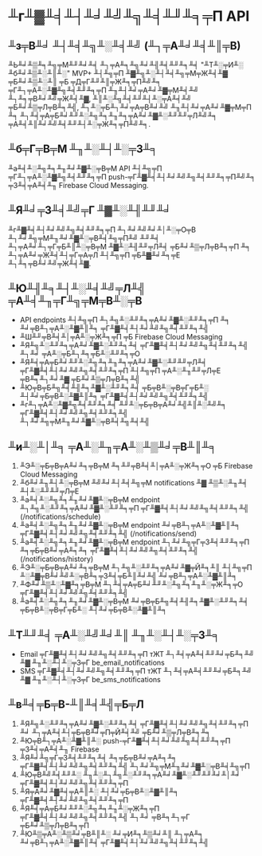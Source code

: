 # ╨г╨▓╨╡╨┤╨╛╨╝╨╗╨╡╨╜╨╕╤П API

## ╨з╤В╨╛ ╨┤╨╡╨╗╨░╨╡╨╝ (╨┐╤А╨╛╨╡╨║╤В)

╨Ь╨╛╨▒╨╕╨╗╤М╨╜╨╛╨╡ ╨┐╤А╨╕╨╗╨╛╨╢╨╡╨╜╨╕╨╡ "╨Т╨░╤И╨░ ╨б╨╛╨▒╨░╨║╨░" MVP+ ╨┤╨╗╤П ╨▓╨╗╨░╨┤╨╡╨╗╤М╤Ж╨╡╨▓ ╤Б╨╛╨▒╨░╨║ ╤Б ╤Д╤Г╨╜╨║╤Ж╨╕╤П╨╝╨╕ ╤Г╨┐╤А╨░╨▓╨╗╨╡╨╜╨╕╤П ╨╖╨┤╨╛╤А╨╛╨▓╤М╨╡╨╝ ╨┐╨╕╤В╨╛╨╝╤Ж╨╡╨▓, ╨║╨░╨╗╨╡╨╜╨┤╨░╤А╨╡╨╝ ╤Б╨╛╨▒╤Л╤В╨╕╨╣, ╨┐╨░╤Б╨┐╨╛╤А╤В╨╛╨╝ ╨╖╨┤╨╛╤А╨╛╨▓╤М╤П ╨╕ ╨┐╨╡╤А╤Б╨╛╨╜╨░╨╗╨╕╨╖╨╕╤А╨╛╨▓╨░╨╜╨╜╤Л╨╝╨╕ ╤А╨╡╨║╨╛╨╝╨╡╨╜╨┤╨░╤Ж╨╕╤П╨╝╨╕.

## ╨б╤Г╤В╤М ╨╖╨░╨┤╨░╤З╨╕

╨а╨╡╨░╨╗╨╕╨╖╨╛╨▓╨░╤В╤М API ╨┤╨╗╤П ╤Г╨┐╤А╨░╨▓╨╗╨╡╨╜╨╕╤П push-╤Г╨▓╨╡╨┤╨╛╨╝╨╗╨╡╨╜╨╕╤П╨╝╨╕ ╤З╨╡╤А╨╡╨╖ Firebase Cloud Messaging.

## ╨Я╨╛╤З╨╡╨╝╤Г ╨▓╨░╨╢╨╜╨╛

╨г╨▓╨╡╨┤╨╛╨╝╨╗╨╡╨╜╨╕╤П ╨┐╨╛╨╝╨╛╨│╨░╤О╤В ╨┐╨╛╨╗╤М╨╖╨╛╨▓╨░╤В╨╡╨╗╤П╨╝ ╨╜╨╡ ╨┐╤А╨╛╨┐╤Г╤Б╨║╨░╤В╤М ╨▓╨░╨╢╨╜╤Л╨╡ ╤Б╨╛╨▒╤Л╤В╨╕╤П ╨╕ ╨┐╤А╨╛╤Ж╨╡╨┤╤Г╤А╤Л ╨┤╨╗╤П ╤Б╨▓╨╛╨╕╤Е ╨┐╨╕╤В╨╛╨╝╤Ж╨╡╨▓.

## ╨Ю╨╢╨╕╨┤╨░╨╡╨╝╤Л╨╣ ╤А╨╡╨╖╤Г╨╗╤М╤В╨░╤В

* API endpoints ╨┤╨╗╤П ╨┐╨╗╨░╨╜╨╕╤А╨╛╨▓╨░╨╜╨╕╤П ╨╕ ╨╛╤В╨┐╤А╨░╨▓╨║╨╕ ╤Г╨▓╨╡╨┤╨╛╨╝╨╗╨╡╨╜╨╕╨╣
* ╨Ш╨╜╤В╨╡╨│╤А╨░╤Ж╨╕╤П ╤Б Firebase Cloud Messaging
* ╨Я╨╗╨░╨╜╨╕╤А╨╛╨▓╨░╨╜╨╕╨╡ ╤Г╨▓╨╡╨┤╨╛╨╝╨╗╨╡╨╜╨╕╨╣ ╨┐╨╛ ╤А╨░╤Б╨┐╨╕╤Б╨░╨╜╨╕╤О
* ╨Я╨╡╤А╤Б╨╛╨╜╨░╨╗╨╕╨╖╨╕╤А╨╛╨▓╨░╨╜╨╜╤Л╨╡ ╤Г╨▓╨╡╨┤╨╛╨╝╨╗╨╡╨╜╨╕╤П ╨┤╨╗╤П ╤А╨░╨╖╨╜╤Л╤Е ╤В╨╕╨┐╨╛╨▓ ╤Б╨╛╨▒╤Л╤В╨╕╨╣
* ╨Ю╤В╤Б╨╗╨╡╨╢╨╕╨▓╨░╨╜╨╕╨╡ ╤Б╤В╨░╤В╤Г╤Б╨░ ╨┤╨╛╤Б╤В╨░╨▓╨║╨╕ ╤Г╨▓╨╡╨┤╨╛╨╝╨╗╨╡╨╜╨╕╨╣
* ╨г╨┐╤А╨░╨▓╨╗╨╡╨╜╨╕╨╡ ╨╜╨░╤Б╤В╤А╨╛╨╣╨║╨░╨╝╨╕ ╤Г╨▓╨╡╨┤╨╛╨╝╨╗╨╡╨╜╨╕╨╣ ╨┐╨╛╨╗╤М╨╖╨╛╨▓╨░╤В╨╡╨╗╨╡╨╣

## ╨и╨░╨│╨╕ ╤А╨░╨╖╤А╨░╨▒╨╛╤В╨║╨╕

1. ╨Э╨░╤Б╤В╤А╨╛╨╕╤В╤М ╨╕╨╜╤В╨╡╨│╤А╨░╤Ж╨╕╤О ╤Б Firebase Cloud Messaging
2. ╨б╨╛╨╖╨┤╨░╤В╤М ╨╝╨╛╨┤╨╡╨╗╤М notifications ╨▓ ╨▒╨░╨╖╨╡ ╨┤╨░╨╜╨╜╤Л╤Е
3. ╨а╨╡╨░╨╗╨╕╨╖╨╛╨▓╨░╤В╤М endpoint ╨┐╨╗╨░╨╜╨╕╤А╨╛╨▓╨░╨╜╨╕╤П ╤Г╨▓╨╡╨┤╨╛╨╝╨╗╨╡╨╜╨╕╨╣ (/notifications/schedule)
4. ╨а╨╡╨░╨╗╨╕╨╖╨╛╨▓╨░╤В╤М endpoint ╨╛╤В╨┐╤А╨░╨▓╨║╨╕ ╤Г╨▓╨╡╨┤╨╛╨╝╨╗╨╡╨╜╨╕╨╣ (/notifications/send)
5. ╨а╨╡╨░╨╗╨╕╨╖╨╛╨▓╨░╤В╤М endpoint ╨┐╨╛╨╗╤Г╤З╨╡╨╜╨╕╤П ╨╕╤Б╤В╨╛╤А╨╕╨╕ ╤Г╨▓╨╡╨┤╨╛╨╝╨╗╨╡╨╜╨╕╨╣ (/notifications/history)
6. ╨Э╨░╤Б╤В╤А╨╛╨╕╤В╤М ╨┐╨╗╨░╨╜╨╕╤А╨╛╨▓╤Й╨╕╨║ ╨┤╨╗╤П ╨░╨▓╤В╨╛╨╝╨░╤В╨╕╤З╨╡╤Б╨║╨╛╨╣ ╨╛╤В╨┐╤А╨░╨▓╨║╨╕
7. ╨Ф╨╛╨▒╨░╨▓╨╕╤В╤М ╨┐╨╡╤А╤Б╨╛╨╜╨░╨╗╨╕╨╖╨░╤Ж╨╕╤О ╤Г╨▓╨╡╨┤╨╛╨╝╨╗╨╡╨╜╨╕╨╣
8. ╨а╨╡╨░╨╗╨╕╨╖╨╛╨▓╨░╤В╤М ╨╛╤В╤Б╨╗╨╡╨╢╨╕╨▓╨░╨╜╨╕╨╡ ╤Б╤В╨░╤В╤Г╤Б╨░ ╨┤╨╛╤Б╤В╨░╨▓╨║╨╕

## ╨Т╨╜╨╡ ╤А╨░╨╝╨╛╨║ ╨╖╨░╨┤╨░╤З╨╕

* Email ╤Г╨▓╨╡╨┤╨╛╨╝╨╗╨╡╨╜╨╕╤П тЖТ ╨┐╨╡╤А╨╡╨╜╨╛╤Б╨╕╨╝ ╨▓ ╨╖╨░╨┤╨░╤З╤Г be_email_notifications
* SMS ╤Г╨▓╨╡╨┤╨╛╨╝╨╗╨╡╨╜╨╕╤П тЖТ ╨┐╨╡╤А╨╡╨╜╨╛╤Б╨╕╨╝ ╨▓ ╨╖╨░╨┤╨░╤З╤Г be_sms_notifications

## ╨в╨╡╤Б╤В-╨║╨╡╨╣╤Б╤Л

1. ╨Я╨╗╨░╨╜╨╕╤А╨╛╨▓╨░╨╜╨╕╨╡ ╤Г╨▓╨╡╨┤╨╛╨╝╨╗╨╡╨╜╨╕╤П ╨╛ ╨┐╤А╨╡╨┤╤Б╤В╨╛╤П╤Й╨╡╨╝ ╤Б╨╛╨▒╤Л╤В╨╕╨╕
2. ╨Ю╤В╨┐╤А╨░╨▓╨║╨░ push-╤Г╨▓╨╡╨┤╨╛╨╝╨╗╨╡╨╜╨╕╤П ╤З╨╡╤А╨╡╨╖ Firebase
3. ╨Я╨╛╨╗╤Г╤З╨╡╨╜╨╕╨╡ ╨╕╤Б╤В╨╛╤А╨╕╨╕ ╤Г╨▓╨╡╨┤╨╛╨╝╨╗╨╡╨╜╨╕╨╣ ╨┐╨╛╨╗╤М╨╖╨╛╨▓╨░╤В╨╡╨╗╤П
4. ╨Ю╤В╨╝╨╡╨╜╨░ ╨╖╨░╨┐╨╗╨░╨╜╨╕╤А╨╛╨▓╨░╨╜╨╜╨╛╨│╨╛ ╤Г╨▓╨╡╨┤╨╛╨╝╨╗╨╡╨╜╨╕╤П
5. ╨Я╤А╨╛╨▓╨╡╤А╨║╨░ ╨┤╨╛╤Б╤В╨░╨▓╨║╨╕ ╤Г╨▓╨╡╨┤╨╛╨╝╨╗╨╡╨╜╨╕╤П
6. ╨Я╨╡╤А╤Б╨╛╨╜╨░╨╗╨╕╨╖╨░╤Ж╨╕╤П ╤Г╨▓╨╡╨┤╨╛╨╝╨╗╨╡╨╜╨╕╨╣ ╨┐╨╛ ╤В╨╕╨┐╤Г ╤Б╨╛╨▒╤Л╤В╨╕╤П
7. ╨Ю╨▒╤А╨░╨▒╨╛╤В╨║╨░ ╨╛╤И╨╕╨▒╨╛╨║ ╨┐╤А╨╕ ╨╛╤В╨┐╤А╨░╨▓╨║╨╡ ╤Г╨▓╨╡╨┤╨╛╨╝╨╗╨╡╨╜╨╕╨╣





